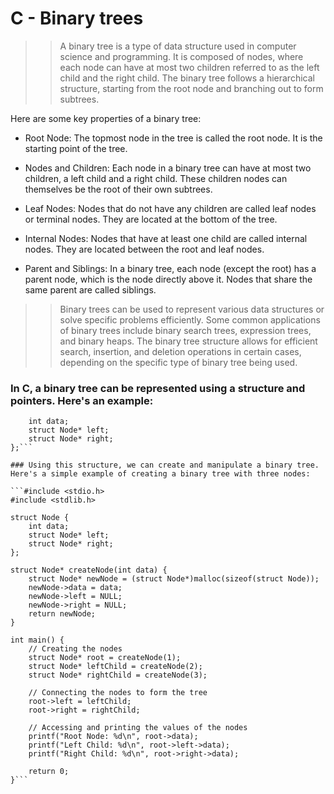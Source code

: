 # C - Binary trees

> > A binary tree is a type of data structure used in computer science and programming. It is composed of nodes, where each node can have at most two children referred to as the left child and the right child. The binary tree follows a hierarchical structure, starting from the root node and branching out to form subtrees.

Here are some key properties of a binary tree:

* Root Node: The topmost node in the tree is called the root node. It is the starting point of the tree.

* Nodes and Children: Each node in a binary tree can have at most two children, a left child and a right child. These children nodes can themselves be the root of their own subtrees.

* Leaf Nodes: Nodes that do not have any children are called leaf nodes or terminal nodes. They are located at the bottom of the tree.

* Internal Nodes: Nodes that have at least one child are called internal nodes. They are located between the root and leaf nodes.

* Parent and Siblings: In a binary tree, each node (except the root) has a parent node, which is the node directly above it. Nodes that share the same parent are called siblings.

> > Binary trees can be used to represent various data structures or solve specific problems efficiently. Some common applications of binary trees include binary search trees, expression trees, and binary heaps. The binary tree structure allows for efficient search, insertion, and deletion operations in certain cases, depending on the specific type of binary tree being used.


### In C, a binary tree can be represented using a structure and pointers. Here's an example:

```struct Node {
    int data;
    struct Node* left;
    struct Node* right;
};```

### Using this structure, we can create and manipulate a binary tree. Here's a simple example of creating a binary tree with three nodes:

```#include <stdio.h>
#include <stdlib.h>

struct Node {
    int data;
    struct Node* left;
    struct Node* right;
};

struct Node* createNode(int data) {
    struct Node* newNode = (struct Node*)malloc(sizeof(struct Node));
    newNode->data = data;
    newNode->left = NULL;
    newNode->right = NULL;
    return newNode;
}

int main() {
    // Creating the nodes
    struct Node* root = createNode(1);
    struct Node* leftChild = createNode(2);
    struct Node* rightChild = createNode(3);

    // Connecting the nodes to form the tree
    root->left = leftChild;
    root->right = rightChild;

    // Accessing and printing the values of the nodes
    printf("Root Node: %d\n", root->data);
    printf("Left Child: %d\n", root->left->data);
    printf("Right Child: %d\n", root->right->data);

    return 0;
}```